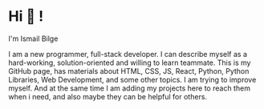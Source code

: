 # Hi 👋 !

I'm Ismail Bilge

I am a new programmer, full-stack developer. I can describe myself as a hard-working, solution-oriented and willing to learn teammate.
This is my GitHub page, has materials about HTML, CSS, JS, React, Python, Python Libraries, Web Development, and some other topics. I am trying to improve myself. And at the same time I am adding my projects here to reach them when i need, and also maybe they can be helpful for others.


